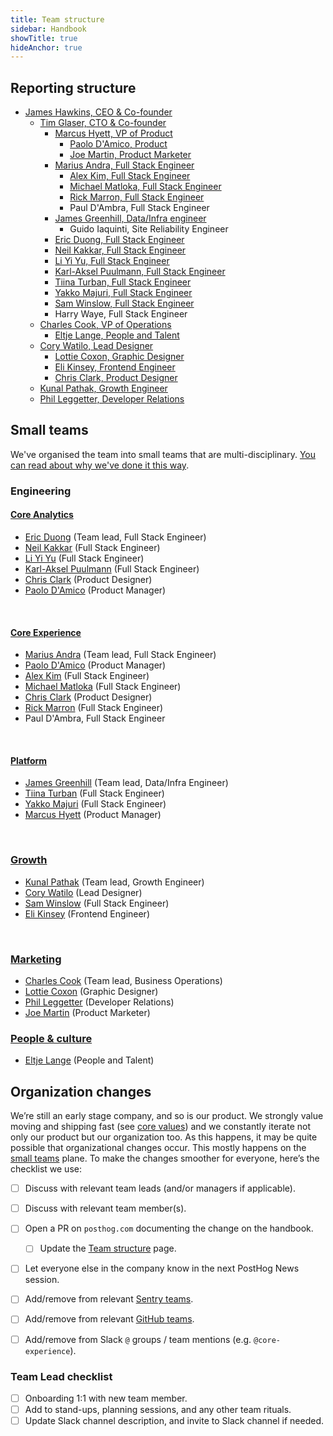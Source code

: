 ```yaml
---
title: Team structure
sidebar: Handbook
showTitle: true
hideAnchor: true
---
```


## Reporting structure

- [James Hawkins, CEO & Co-founder](/handbook/company/team#james-hawkins-co-founder--ceo)
  - [Tim Glaser, CTO & Co-founder](/handbook/company/team#tim-glaser-co-founder--cto)
    - [Marcus Hyett, VP of Product](/handbook/company/team#marcus-hyett-vp-of-product)
      - [Paolo D'Amico, Product](/handbook/company/team#paolo-damico-product)
      - [Joe Martin, Product Marketer](/handbook/company/team#joe-martin-product-marketer)
    - [Marius Andra, Full Stack Engineer](/handbook/company/team#marius-andra-software-engineer)
      - [Alex Kim, Full Stack Engineer](/handbook/company/team#alex-kim-full-stack-engineer)
      - [Michael Matloka, Full Stack Engineer](/handbook/company/team#michael-matloka-software-engineer)
      - [Rick Marron, Full Stack Engineer](/handbook/company/team#rick-marron-full-stack-engineer)
      - Paul D'Ambra, Full Stack Engineer
    - [James Greenhill, Data/Infra engineer](/handbook/company/team#james-greenhill-software-engineer)
      - Guido Iaquinti, Site Reliability Engineer
    - [Eric Duong, Full Stack Engineer](/handbook/company/team#eric-duong-software-engineer)
    - [Neil Kakkar, Full Stack Engineer](/handbook/company/team#neil-kakkar-software-engineer)
    - [Li Yi Yu, Full Stack Engineer](/handbook/company/team#li-yi-yu-full-stack-engineer)
    - [Karl-Aksel Puulmann, Full Stack Engineer](/handbook/company/team#karlaksel-puulmann-software-engineer)
    - [Tiina Turban, Full Stack Engineer](/handbook/company/team#tiina-turban-software-engineer)
    - [Yakko Majuri, Full Stack Engineer](/handbook/company/team#yakko-majuri-software-engineer)
    - [Sam Winslow, Full Stack Engineer](/handbook/company/team#sam-winslow-full-stack-engineer)
    - Harry Waye, Full Stack Engineer
  - [Charles Cook, VP of Operations](/handbook/company/team#charles-cook-business-operations)
    - [Eltje Lange, People and Talent](/handbook/company/team#eltje-lange-people-and-talent)
  - [Cory Watilo, Lead Designer](/handbook/company/team#cory-watilo-lead-designer)
    - [Lottie Coxon, Graphic Designer](/handbook/company/team#lottie-coxon-graphic-designer)
    - [Eli Kinsey, Frontend Engineer](/handbook/company/team#eli-kinsey-frontend-engineer)
    - [Chris Clark, Product Designer](/handbook/company/team#chris-clark)
  - [Kunal Pathak, Growth Engineer](/handbook/company/team#kunal-pathak-growth-engineer)
  - [Phil Leggetter, Developer Relations](/handbook/company/team#phil-leggetter-developer-relations)

## Small teams

We've organised the team into small teams that are multi-disciplinary. [You can read about why we've done it this way](/handbook/people/team-structure/why-small-teams).

### Engineering

#### [Core Analytics](core-analytics)
- [Eric Duong](/handbook/company/team#eric-duong-software-engineer) (Team lead, Full Stack Engineer)
- [Neil Kakkar](/handbook/company/team#neil-kakkar-software-engineer) (Full Stack Engineer)
- [Li Yi Yu](/handbook/company/team#li-yi-yu-full-stack-engineer) (Full Stack Engineer)
- [Karl-Aksel Puulmann](/handbook/company/team#karlaksel-puulmann-software-engineer) (Full Stack Engineer)
- [Chris Clark](/handbook/company/team#chris-clark) (Product Designer)
- [Paolo D'Amico](/handbook/company/team#paolo-damico) (Product Manager)

<br />

#### [Core Experience](core-experience)
- [Marius Andra](/handbook/company/team#marius-andra-software-engineer) (Team lead, Full Stack Engineer)
- [Paolo D'Amico](/handbook/company/team#paolo-damico) (Product Manager)
- [Alex Kim](/handbook/company/team#alex-kim-full-stack-engineer) (Full Stack Engineer)
- [Michael Matloka](/handbook/company/team#michael-matloka-software-engineer) (Full Stack Engineer)
- [Chris Clark](/handbook/company/team#chris-clark) (Product Designer)
- [Rick Marron](/handbook/company/team#rick-marron-full-stack-engineer) (Full Stack Engineer)
- Paul D'Ambra, Full Stack Engineer

<br />

#### [Platform](platform)
- [James Greenhill](/handbook/company/team#james-greenhill-software-engineer) (Team lead, Data/Infra Engineer)
- [Tiina Turban](/handbook/company/team#tiina-turban-software-engineer) (Full Stack Engineer)
- [Yakko Majuri](/handbook/company/team#yakko-majuri-software-engineer) (Full Stack Engineer)
- [Marcus Hyett](/handbook/company/team#marcus-hyett) (Product Manager)

<br />

### [Growth](growth)

- [Kunal Pathak](/handbook/company/team#kunal-pathak-growth-engineer) (Team lead, Growth Engineer)
- [Cory Watilo](/handbook/company/team#cory-watilo-lead-designer) (Lead Designer)
- [Sam Winslow](/handbook/company/team#sam-winslow-full-stack-engineer) (Full Stack Engineer)
- [Eli Kinsey](/handbook/company/team#eli-kinsey-frontend-engineer) (Frontend Engineer)

<br />

### [Marketing](marketing)
- [Charles Cook](/handbook/company/team#charles-cook-business-operations) (Team lead, Business Operations)
- [Lottie Coxon](/handbook/company/team#lottie-coxon-graphic-designer) (Graphic Designer)
- [Phil Leggetter](/handbook/company/team#phil-leggetter-developer-relations) (Developer Relations)
- [Joe Martin](/handbook/company/team#joe-martin-product-marketer) (Product Marketer)

### [People & culture](people)
- [Eltje Lange](/handbook/company/team#eltje-lange-people-and-talent) (People and Talent)


## Organization changes

We’re still an early stage company, and so is our product. We strongly value moving and shipping fast (see [core values](/handbook/company/values)) and we constantly iterate not only our product but our organization too. As this happens, it may be quite possible that organizational changes occur. This mostly happens on the [small teams](/handbook/people/team-structure/why-small-teams) plane. To make the changes smoother for everyone, here’s the checklist we use:

- [ ] Discuss with relevant team leads (and/or managers if applicable).
- [ ] Discuss with relevant team member(s).
- [ ] Open a PR on `posthog.com` documenting the change on the handbook.
    - [ ] Update the [Team structure](/handbook/people/team-structure/team-structure) page.
- [ ] Let everyone else in the company know in the next PostHog News session.
- [ ] Add/remove from relevant [Sentry teams](https://sentry.io/settings/posthog/teams/).
- [ ] Add/remove from relevant [GitHub teams](https://github.com/orgs/PostHog/teams).
- [ ] Add/remove from Slack `@` groups / team mentions (e.g. `@core-experience`).


### Team Lead checklist
- [ ] Onboarding 1:1 with new team member.
- [ ] Add to stand-ups, planning sessions, and any other team rituals.
- [ ] Update Slack channel description, and invite to Slack channel if needed.
